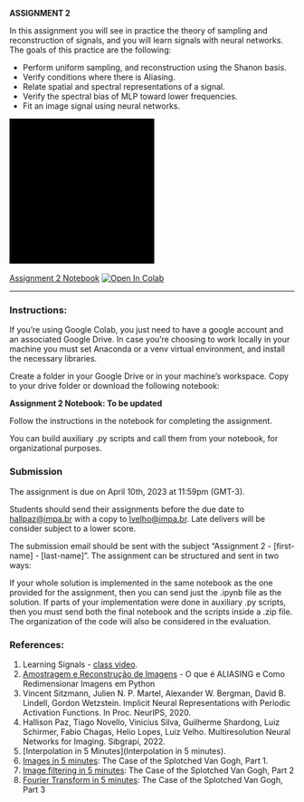 **ASSIGNMENT 2**

In this assignment you will see in practice the theory of sampling and reconstruction of signals, and you will learn signals with neural networks. The goals of this practice are the following:

- Perform uniform sampling, and reconstruction using the Shanon basis.
- Verify conditions where there is Aliasing.
- Relate spatial and spectral representations of a signal.
- Verify the spectral bias of MLP toward lower frequencies.
- Fit an image signal using neural networks.

![](img/hallpaz.gif)

[Assignment 2 Notebook](https://colab.research.google.com/github/hallpaz/3dsystems23/blob/main/assignments/lab2_learningsignals.ipynb)
<a href="https://colab.research.google.com/github/hallpaz/3dsystems23/blob/main/assignments/lab2_learningsignals.ipynb" target="_parent"><img src="https://colab.research.google.com/assets/colab-badge.svg" alt="Open In Colab"/></a>

------
### Instructions:
If you’re using Google Colab, you just need to have a google account and an associated Google Drive. In case you’re choosing to work locally in your machine you must set Anaconda or a venv virtual environment, and install the necessary libraries.

Create a folder in your Google Drive or in your machine’s workspace. Copy to your drive folder or download the following notebook:

**Assignment 2 Notebook: To be updated**

Follow the instructions in the notebook for completing the assignment.

You can build auxiliary .py scripts and call them from your notebook, for organizational purposes.

### Submission 

The assignment is due on April 10th, 2023 at 11:59pm (GMT-3).

Students should send their assignments before the due date to hallpaz@impa.br with a copy to lvelho@impa.br. Late delivers will be consider subject to a lower score.

The submission email should be sent with the subject “Assignment 2 - [first-name] - [last-name]”. The assignment can be structured and sent in two ways:

If your whole solution is implemented in the same notebook as the one provided for the assignment, then you can send just the .ipynb file as the solution. If parts of your implementation were done in auxiliary .py scripts, then you must send both the final notebook and the scripts inside a .zip file. The organization of the code will also be considered in the evaluation.

### References:

1. Learning Signals - [class video](https://www.youtube.com/watch?v=OcxvX4bMnzk).
2. [Amostragem e Reconstrução de Imagens](https://www.youtube.com/live/E8PJDhwy_RI?feature=share) - O que é ALIASING e Como Redimensionar Imagens em Python
2. Vincent Sitzmann, Julien N. P. Martel, Alexander W. Bergman, David B. Lindell, Gordon Wetzstein. Implicit Neural Representations with Periodic Activation Functions. In Proc. NeurIPS, 2020.
3. Hallison Paz, Tiago Novello, Vinicius Silva, Guilherme Shardong, Luiz Schirmer, Fabio Chagas, Helio Lopes, Luiz Velho. Multiresolution Neural Networks for Imaging. Sibgrapi, 2022.
4. [Interpolation in 5 Minutes](Interpolation in 5 minutes).
5. [Images in 5 minutes](https://youtu.be/xUzhKqf22mY): The Case of the Splotched Van Gogh, Part 1.
6. [Image filtering in 5 minutes](https://youtu.be/6v8dNtknOSM): The Case of the Splotched Van Gogh, Part 2
7. [Fourier Transform in 5 minutes](https://youtu.be/JciZYrh36LY): The Case of the Splotched Van Gogh, Part 3